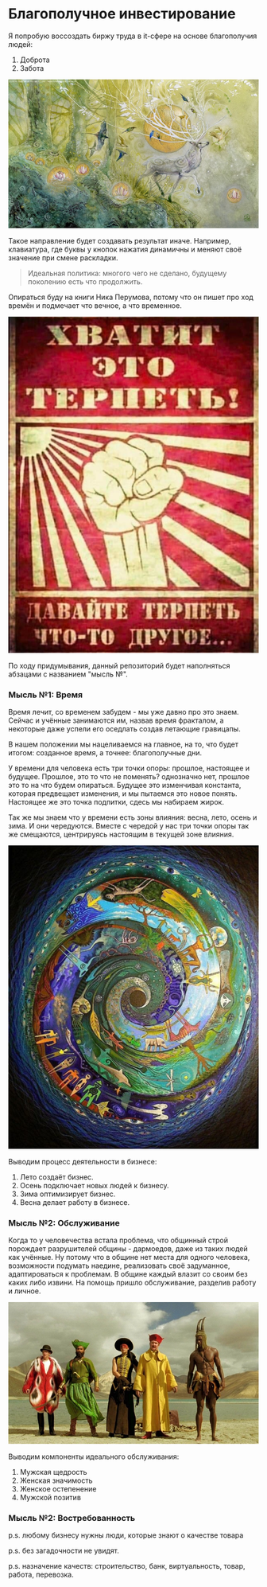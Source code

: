 # Благополучное инвестирование

Я попробую воссоздать биржу труда в it-сфере на основе благополучия людей:
1. Доброта
2. Забота

![](./Картинки/deer.jpg)

Такое направление будет создавать результат иначе. Например, клавиатура, где буквы у кнопок нажатия динамичны и меняют своё значение при смене раскладки.

> Идеальная политика: многого чего не сделано, будущему поколению есть что продолжить.

Опираться буду на книги Ника Перумова, потому что он пишет про ход времён и подмечает что вечное, а что временное.

![](./Картинки/hvatit.jpg)

По ходу придумывания, данный репозиторий будет наполняться абзацами с названием "мысль №".

### Мысль №1: Время

Время лечит, со временем забудем - мы уже давно про это знаем. Сейчас и учённые занимаются им, назвав время фракталом, а некоторые даже успели его оседлать создав летающие гравицапы. 

В нашем положении мы нацеливаемся на главное, на то, что будет итогом: созданное время, а точнее: благополучные дни. 

У времени для человека есть три точки опоры: прошлое, настоящее и будущее. Прошлое, это то что не поменять? однозначно нет, прошлое это то на что будем опираться. Будущее это изменчивая константа, которая предвещает изменения, и мы пытаемся это новое понять. Настоящее же это точка подпитки, сдесь мы набираем жирок.

Так же мы знаем что у времени есть зоны влияния: весна, лето, осень и зима. И они чередуются. Вместе с чередой у нас три точки опоры так же смещаются, центрируясь настоящим в текущей зоне влияния.

![](./Картинки/time.jpg)

Выводим процесс деятельности в бизнесе:
1. Лето создаёт бизнес.
2. Осень подключает новых людей к бизнесу.
3. Зима оптимизирует бизнес.
4. Весна делает работу в бизнесе.

### Мысль №2: Обслуживание

Когда то у человечества встала проблема, что общинный строй порождает разрушителей общины - дармоедов, даже из таких людей как учённые. Ну потому что в общине нет места для одного человека, возможности подумать наедине, реализовать своё задуманное, адаптироваться к проблемам. В общине каждый влазит со своим без каких либо извини. На помощь пришло обслуживание, разделив работу и личное.

![](./Картинки/kalorit.jpg)

Выводим компоненты идеального обслуживания:
1. Мужская щедрость
2. Женская значимость
3. Женское остепенение
4. Мужской позитив

### Мысль №2: Востребованность

p.s. любому бизнесу нужны люди, которые знают о качестве товара

p.s. без загадочности не увидят.

p.s. назначение качеств: строительство, банк, виртуальность, товар, работа, перевозка.  

